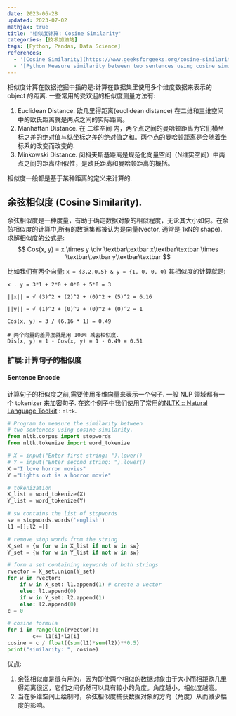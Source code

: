 ```yaml
---
date: 2023-06-28
updated: 2023-07-02
mathjax: true
title: '相似度计算: Cosine Similarity'
categories: [技术加油站]
tags: [Python, Pandas, Data Science]
references:
  - '[Cosine Similarity](https://www.geeksforgeeks.org/cosine-similarity/)'
  - '[Python Measure similarity between two sentences using cosine similarity](https://www.geeksforgeeks.org/python-measure-similarity-between-two-sentences-using-cosine-similarity/)'
---
```


相似度计算在数据挖掘中指的是:计算在数据集里使用多个维度数据来表示的object 的距离. 一些常用的受欢迎的相似度测量方法有:

1. Euclidean Distance.
欧几里得距离(euclidean distance) 在二维和三维空间中的欧氏距离就是两点之间的实际距离。
1. Manhattan Distance.
在 二维空间 内，两个点之间的曼哈顿距离为它们横坐标之差的绝对值与纵坐标之差的绝对值之和。两个点的曼哈顿距离是会随着坐标系的改变而改变的.
1. Minkowski Distance.
闵科夫斯基距离是规范化向量空间（N维实空间）中两点之间的距离/相似性，是欧氏距离和曼哈顿距离的概括。

相似度一般都是基于某种距离的定义来计算的.

## 余弦相似度 (Cosine Similarity).
余弦相似度是一种度量，有助于确定数据对象的相似程度，无论其大小如何。在余弦相似度的计算中,所有的数据集都被认为是向量(vector, 通常是 1xN的 shape). 求解相似度的公式是:
$$
Cos(x, y) = x \times y \div \textbar\textbar x\textbar\textbar \times \textbar\textbar y\textbar\textbar
$$

比如我们有两个向量: `x = {3,2,0,5} & y = {1, 0, 0, 0}` 其相似度的计算就是:
```
x . y = 3*1 + 2*0 + 0*0 + 5*0 = 3

||x|| = √ (3)^2 + (2)^2 + (0)^2 + (5)^2 = 6.16

||y|| = √ (1)^2 + (0)^2 + (0)^2 + (0)^2 = 1

Cos(x, y) = 3 / (6.16 * 1) = 0.49 

# 两个向量的差异度就是用 100% 减去相似度.
Dis(x, y) = 1 - Cos(x, y) = 1 - 0.49 = 0.51

```



### 扩展:计算句子的相似度



#### Sentence Encode

计算句子的相似度之前,需要使用多维向量来表示一个句子. 一般 NLP 领域都有一个 tokenizer 来加密句子. 在这个例子中我们使用了常用的[NLTK :: Natural Language Toolkit](https://www.nltk.org/) : `nltk`.



```python
# Program to measure the similarity between
# two sentences using cosine similarity.
from nltk.corpus import stopwords
from nltk.tokenize import word_tokenize

# X = input("Enter first string: ").lower()
# Y = input("Enter second string: ").lower()
X ="I love horror movies"
Y ="Lights out is a horror movie"

# tokenization
X_list = word_tokenize(X)
Y_list = word_tokenize(Y)

# sw contains the list of stopwords
sw = stopwords.words('english')
l1 =[];l2 =[]

# remove stop words from the string
X_set = {w for w in X_list if not w in sw}
Y_set = {w for w in Y_list if not w in sw}

# form a set containing keywords of both strings
rvector = X_set.union(Y_set)
for w in rvector:
	if w in X_set: l1.append(1) # create a vector
	else: l1.append(0)
	if w in Y_set: l2.append(1)
	else: l2.append(0)
c = 0

# cosine formula
for i in range(len(rvector)):
		c+= l1[i]*l2[i]
cosine = c / float((sum(l1)*sum(l2))**0.5)
print("similarity: ", cosine)

```


优点:

1. 余弦相似度是很有用的，因为即使两个相似的数据对象由于大小而相距欧几里得距离很远，它们之间仍然可以具有较小的角度。角度越小，相似度越高。
2. 当在多维空间上绘制时，余弦相似度捕获数据对象的方向（角度）从而减少幅度的影响。

